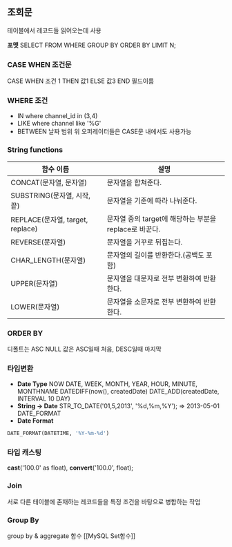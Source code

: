 ## 조회문
테이블에서 레코드들 읽어오는데 사용

**포맷**
SELECT
FROM
WHERE
GROUP BY
ORDER BY
LIMIT N;
### CASE WHEN 조건문
CASE
	WHEN 조건 1 THEN 값1
	ELSE 값3
END 필드이름
### WHERE 조건
- IN
  where channel_id in (3,4)
- LIKE
  where channel like '%G'
- BETWEEN
  날짜 범위
위 오퍼레이터들은 CASE문 내에서도 사용가능
### String functions
|함수 이름|설명|
|---|---|
|CONCAT(문자열, 문자열)|문자열을 합쳐준다.|
|SUBSTRING(문자열, 시작, 끝)|문자열을 기준에 따라 나눠준다.|
|REPLACE(문자열, target, replace)|문자열 중의 target에 해당하는 부분을 replace로 바꾼다.|
|REVERSE(문자열)|문자열을 거꾸로 뒤집는다.|
|CHAR_LENGTH(문자열)|문자열의 길이를 반환한다.(공백도 포함)|
|UPPER(문자열)|문자열을 대문자로 전부 변환하여 반환한다.|
|LOWER(문자열)|문자열을 소문자로 전부 변환하여 반환한다.|
### ORDER BY
디폴트는 ASC
NULL 값은 ASC일때 처음, DESC일때 마지막
### 타입변환
- **Date Type**
  NOW
  DATE, WEEK, MONTH, YEAR, HOUR, MINUTE, MONTHNAME
  DATEDIFF(now(), createdDate)
  DATE_ADD(createdDate, INTERVAL 10 DAY)
- **String -> Date**
  STR_TO_DATE('01,5,2013', '%d,%m,%Y'); => 2013-05-01
  DATE_FORMAT
- **Date Format**
```sql
DATE_FORMAT(DATETIME, '%Y-%m-%d')
```
### 타입 캐스팅
**cast**('100.0' as float), **convert**('100.0', float);
### Join
서로 다른 테이블에 존재하는 레코드들을 특정 조건을 바탕으로 병합하는 작업
### Group By
group by & aggregate 함수
[[MySQL Set함수]]
